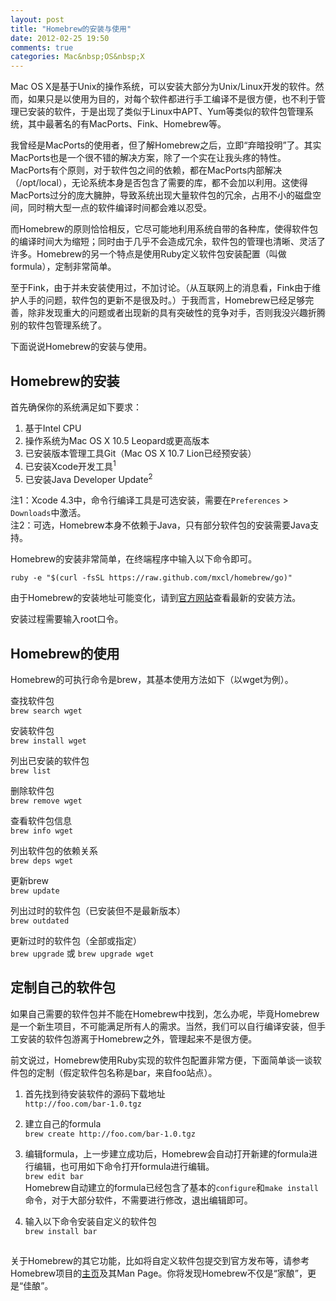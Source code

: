 ```yaml
---
layout: post
title: "Homebrew的安装与使用"
date: 2012-02-25 19:50
comments: true
categories: Mac&nbsp;OS&nbsp;X
---
```


Mac OS X是基于Unix的操作系统，可以安装大部分为Unix/Linux开发的软件。然而，如果只是以使用为目的，对每个软件都进行手工编译不是很方便，也不利于管理已安装的软件，于是出现了类似于Linux中APT、Yum等类似的软件包管理系统，其中最著名的有MacPorts、Fink、Homebrew等。

我曾经是MacPorts的使用者，但了解Homebrew之后，立即“弃暗投明”了。其实MacPorts也是一个很不错的解决方案，除了一个实在让我头疼的特性。MacPorts有个原则，对于软件包之间的依赖，都在MacPorts内部解决（/opt/local），无论系统本身是否包含了需要的库，都不会加以利用。这使得MacPorts过分的庞大臃肿，导致系统出现大量软件包的冗余，占用不小的磁盘空间，同时稍大型一点的软件编译时间都会难以忍受。

<!--more-->

而Homebrew的原则恰恰相反，它尽可能地利用系统自带的各种库，使得软件包的编译时间大为缩短；同时由于几乎不会造成冗余，软件包的管理也清晰、灵活了许多。Homebrew的另一个特点是使用Ruby定义软件包安装配置（叫做formula），定制非常简单。

至于Fink，由于并未安装使用过，不加讨论。（从互联网上的消息看，Fink由于维护人手的问题，软件包的更新不是很及时。）于我而言，Homebrew已经足够完善，除非发现重大的问题或者出现新的具有突破性的竞争对手，否则我没兴趣折腾别的软件包管理系统了。

下面说说Homebrew的安装与使用。

## Homebrew的安装

首先确保你的系统满足如下要求：

1. 基于Intel CPU  
2. 操作系统为Mac OS X 10.5 Leopard或更高版本  
3. 已安装版本管理工具Git（Mac OS X 10.7 Lion已经预安装）
4. 已安装Xcode开发工具<sup>1</sup>
5. 已安装Java Developer Update<sup>2</sup>

注1：Xcode 4.3中，命令行编译工具是可选安装，需要在`Preferences` > `Downloads`中激活。  
注2：可选，Homebrew本身不依赖于Java，只有部分软件包的安装需要Java支持。

Homebrew的安装非常简单，在终端程序中输入以下命令即可。

`ruby -e "$(curl -fsSL https://raw.github.com/mxcl/homebrew/go)"`

由于Homebrew的安装地址可能变化，请到[官方网站](http://mxcl.github.io/homebrew/index_zh-cn.html)查看最新的安装方法。

安装过程需要输入root口令。

## Homebrew的使用

Homebrew的可执行命令是brew，其基本使用方法如下（以wget为例）。

查找软件包  
`brew search wget`

安装软件包  
`brew install wget`

列出已安装的软件包  
`brew list`

删除软件包  
`brew remove wget`

查看软件包信息  
`brew info wget`

列出软件包的依赖关系  
`brew deps wget`

更新brew  
`brew update`

列出过时的软件包（已安装但不是最新版本）  
`brew outdated`

更新过时的软件包（全部或指定）  
`brew upgrade` 或 `brew upgrade wget`

## 定制自己的软件包

如果自己需要的软件包并不能在Homebrew中找到，怎么办呢，毕竟Homebrew是一个新生项目，不可能满足所有人的需求。当然，我们可以自行编译安装，但手工安装的软件包游离于Homebrew之外，管理起来不是很方便。

前文说过，Homebrew使用Ruby实现的软件包配置非常方便，下面简单谈一谈软件包的定制（假定软件包名称是bar，来自foo站点）。

1. 首先找到待安装软件的源码下载地址  
`http://foo.com/bar-1.0.tgz`

2. 建立自己的formula  
`brew create http://foo.com/bar-1.0.tgz`

3. 编辑formula，上一步建立成功后，Homebrew会自动打开新建的formula进行编辑，也可用如下命令打开formula进行编辑。  
`brew edit bar`  
Homebrew自动建立的formula已经包含了基本的`configure`和`make install`命令，对于大部分软件，不需要进行修改，退出编辑即可。

4. 输入以下命令安装自定义的软件包  
`brew install bar`

## 

关于Homebrew的其它功能，比如将自定义软件包提交到官方发布等，请参考Homebrew项目的[主页](http://mxcl.github.com/homebrew/)及其Man Page。你将发现Homebrew不仅是“家酿”，更是“佳酿”。